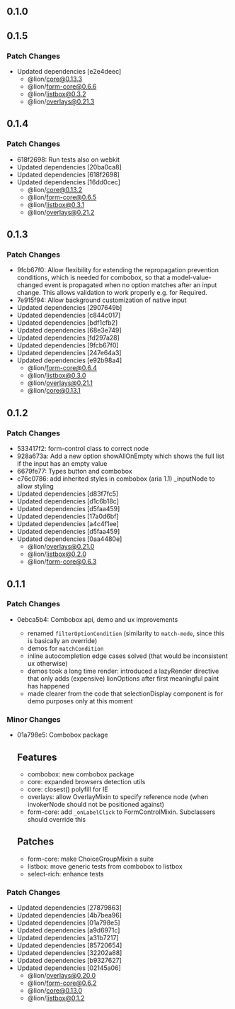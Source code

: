 ## 0.1.0

## 0.1.5

### Patch Changes

- Updated dependencies [e2e4deec]
  - @lion/core@0.13.3
  - @lion/form-core@0.6.6
  - @lion/listbox@0.3.2
  - @lion/overlays@0.21.3

## 0.1.4

### Patch Changes

- 618f2698: Run tests also on webkit
- Updated dependencies [20ba0ca8]
- Updated dependencies [618f2698]
- Updated dependencies [16dd0cec]
  - @lion/core@0.13.2
  - @lion/form-core@0.6.5
  - @lion/listbox@0.3.1
  - @lion/overlays@0.21.2

## 0.1.3

### Patch Changes

- 9fcb67f0: Allow flexibility for extending the repropagation prevention conditions, which is needed for combobox, so that a model-value-changed event is propagated when no option matches after an input change. This allows validation to work properly e.g. for Required.
- 7e915f94: Allow background customization of native input
- Updated dependencies [2907649b]
- Updated dependencies [c844c017]
- Updated dependencies [bdf1cfb2]
- Updated dependencies [68e3e749]
- Updated dependencies [fd297a28]
- Updated dependencies [9fcb67f0]
- Updated dependencies [247e64a3]
- Updated dependencies [e92b98a4]
  - @lion/form-core@0.6.4
  - @lion/listbox@0.3.0
  - @lion/overlays@0.21.1
  - @lion/core@0.13.1

## 0.1.2

### Patch Changes

- 533417f2: form-control class to correct node
- 928a673a: Add a new option showAllOnEmpty which shows the full list if the input has an empty value
- 6679fe77: Types button and combobox
- c76c0786: add inherited styles in combobox (aria 1.1) \_inputNode to allow styling
- Updated dependencies [d83f7fc5]
- Updated dependencies [d1c6b18c]
- Updated dependencies [d5faa459]
- Updated dependencies [17a0d6bf]
- Updated dependencies [a4c4f1ee]
- Updated dependencies [d5faa459]
- Updated dependencies [0aa4480e]
  - @lion/overlays@0.21.0
  - @lion/listbox@0.2.0
  - @lion/form-core@0.6.3

## 0.1.1

### Patch Changes

- 0ebca5b4: Combobox api, demo and ux improvements

  - renamed `filterOptionCondition` (similarity to `match-mode`, since this is basically an override)
  - demos for `matchCondition`
  - inline autocompletion edge cases solved (that would be inconsistent ux otherwise)
  - demos took a long time render: introduced a lazyRender directive that only adds (expensive) lionOptions after first meaningful paint has happened
  - made clearer from the code that selectionDisplay component is for demo purposes only at this moment

### Minor Changes

- 01a798e5: Combobox package

  ## Features

  - combobox: new combobox package
  - core: expanded browsers detection utils
  - core: closest() polyfill for IE
  - overlays: allow OverlayMixin to specify reference node (when invokerNode should not be positioned against)
  - form-core: add `_onLabelClick` to FormControlMixin. Subclassers should override this

  ## Patches

  - form-core: make ChoiceGroupMixin a suite
  - listbox: move generic tests from combobox to listbox
  - select-rich: enhance tests

### Patch Changes

- Updated dependencies [27879863]
- Updated dependencies [4b7bea96]
- Updated dependencies [01a798e5]
- Updated dependencies [a9d6971c]
- Updated dependencies [a31b7217]
- Updated dependencies [85720654]
- Updated dependencies [32202a88]
- Updated dependencies [b9327627]
- Updated dependencies [02145a06]
  - @lion/overlays@0.20.0
  - @lion/form-core@0.6.2
  - @lion/core@0.13.0
  - @lion/listbox@0.1.2
